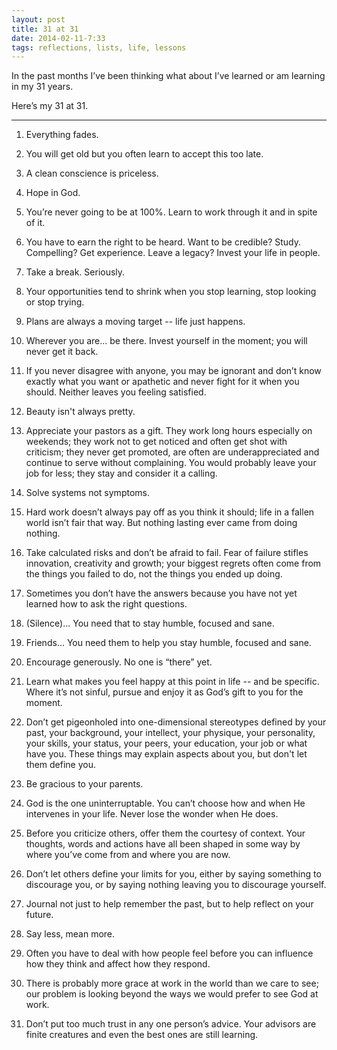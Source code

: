 ```yaml
---
layout: post
title: 31 at 31
date: 2014-02-11-7:33
tags: reflections, lists, life, lessons
---
```


In the past months I’ve been thinking what about I’ve learned or am learning in my 31 years.

Here’s my 31 at 31.

---

1. Everything fades.

2. You will get old but you often learn to accept this too late.

3. A clean conscience is priceless.

4. Hope in God.

5. You’re never going to be at 100%. Learn to work through it and in spite of it.

6. You have to earn the right to be heard. Want to be credible? Study. Compelling? Get experience. Leave a legacy? Invest your life in people.

7. Take a break. Seriously.

8. Your opportunities tend to shrink when you stop learning, stop looking or stop trying.

9. Plans are always a moving target -- life just happens.

10. Wherever you are... be there. Invest yourself in the moment; you will never get it back.

11. If you never disagree with anyone, you may be ignorant and don’t know exactly what you want or apathetic and never fight for it when you should. Neither leaves you feeling satisfied.

12. Beauty isn't always pretty.

13. Appreciate your pastors as a gift. They work long hours especially on weekends; they work not to get noticed and often get shot with criticism; they never get promoted, are often are underappreciated and continue to serve without complaining. You would probably leave your job for less; they stay and consider it a calling.

14. Solve systems not symptoms.

15. Hard work doesn’t always pay off as you think it should; life in a fallen world isn’t fair that way. But nothing lasting ever came from doing nothing.

16. Take calculated risks and don’t be afraid to fail. Fear of failure stifles innovation, creativity and growth; your biggest regrets often come from the things you failed to do, not the things you ended up doing.

17. Sometimes you don’t have the answers because you have not yet learned how to ask the right questions.

18. (Silence)... You need that to stay humble, focused and sane.

19. Friends... You need them to help you stay humble, focused and sane.

20. Encourage generously. No one is “there” yet.

21. Learn what makes you feel happy at this point in life -- and be specific. Where it’s not sinful, pursue and enjoy it as God’s gift to you for the moment.

22. Don’t get pigeonholed into one-dimensional stereotypes defined by your past, your background, your intellect, your physique, your personality, your skills, your status, your peers, your education, your job or what have you. These things may explain aspects about you, but don't let them define you.

23. Be gracious to your parents.

24. God is the one uninterruptable. You can’t choose how and when He intervenes in your life. Never lose the wonder when He does.

25. Before you criticize others, offer them the courtesy of context. Your thoughts, words and actions have all been shaped in some way by where you’ve come from and where you are now.

26. Don’t let others define your limits for you, either by saying something to discourage you, or by saying nothing leaving you to discourage yourself.

27. Journal not just to help remember the past, but to help reflect on your future.

28. Say less, mean more.

29. Often you have to deal with how people feel before you can influence how they think and affect how they respond.

30. There is probably more grace at work in the world than we care to see; our problem is looking beyond the ways we would prefer to see God at work.

31. Don’t put too much trust in any one person’s advice. Your advisors are finite creatures and even the best ones are still learning.